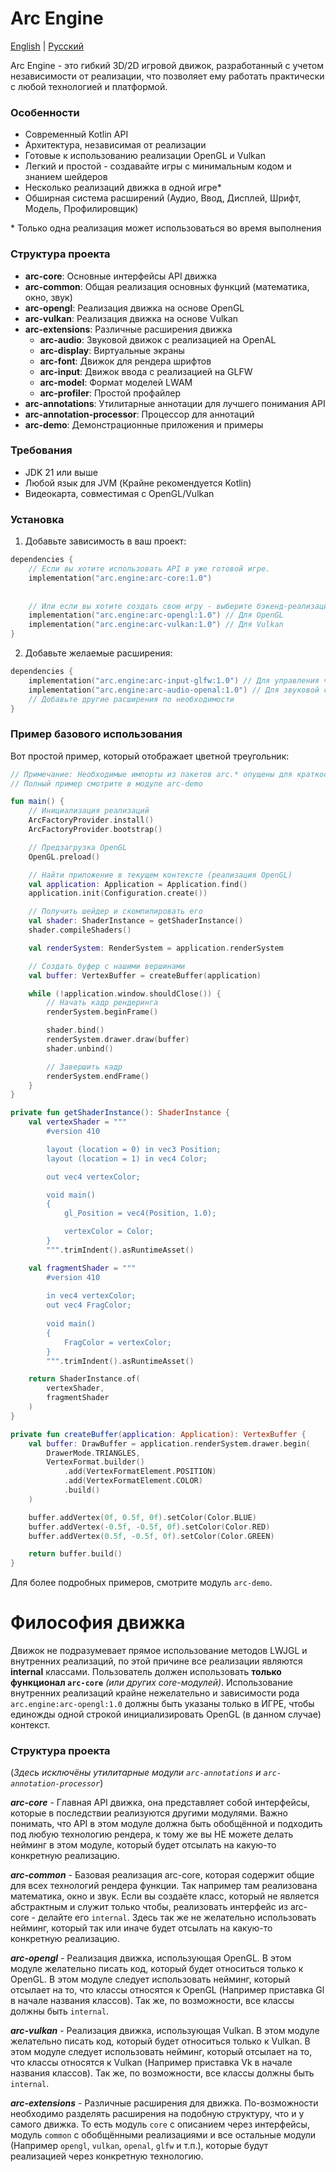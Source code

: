 # Arc Engine

[English](README.md) | [Русский](README_ru.md)

Arc Engine - это гибкий 3D/2D игровой движок, разработанный с учетом независимости от реализации, что позволяет ему работать практически с любой технологией и платформой.

### Особенности
- Современный Kotlin API
- Архитектура, независимая от реализации
- Готовые к использованию реализации OpenGL и Vulkan
- Легкий и простой - создавайте игры с минимальным кодом и знанием шейдеров
- Несколько реализаций движка в одной игре*
- Обширная система расширений (Аудио, Ввод, Дисплей, Шрифт, Модель, Профилировщик)

\* Только одна реализация может использоваться во время выполнения

### Структура проекта
- **arc-core**: Основные интерфейсы API движка
- **arc-common**: Общая реализация основных функций (математика, окно, звук)
- **arc-opengl**: Реализация движка на основе OpenGL
- **arc-vulkan**: Реализация движка на основе Vulkan
- **arc-extensions**: Различные расширения движка
  - **arc-audio**: Звуковой движок с реализацией на OpenAL
  - **arc-display**: Виртуальные экраны
  - **arc-font**: Движок для рендера шрифтов
  - **arc-input**: Движок ввода с реализацией на GLFW
  - **arc-model**: Формат моделей LWAM
  - **arc-profiler**: Простой профайлер
- **arc-annotations**: Утилитарные аннотации для лучшего понимания API
- **arc-annotation-processor**: Процессор для аннотаций
- **arc-demo**: Демонстрационные приложения и примеры

### Требования
- JDK 21 или выше
- Любой язык для JVM (Крайне рекомендуется Kotlin)
- Видеокарта, совместимая с OpenGL/Vulkan

### Установка
1. Добавьте зависимость в ваш проект:
```kotlin
dependencies {
    // Если вы хотите использовать API в уже готовой игре.
    implementation("arc.engine:arc-core:1.0")
  
  
    // Или если вы хотите создать свою игру - выберите бэкенд-реализацию движка.
    implementation("arc.engine:arc-opengl:1.0") // Для OpenGL
    implementation("arc.engine:arc-vulkan:1.0") // Для Vulkan
}
```

2. Добавьте желаемые расширения:
```kotlin
dependencies {
    implementation("arc.engine:arc-input-glfw:1.0") // Для управления через GLFW.
    implementation("arc.engine:arc-audio-openal:1.0") // Для звуковой системы.
    // Добавьте другие расширения по необходимости
}
```

### Пример базового использования
Вот простой пример, который отображает цветной треугольник:

```kotlin
// Примечание: Необходимые импорты из пакетов arc.* опущены для краткости
// Полный пример смотрите в модуле arc-demo

fun main() {
    // Инициализация реализаций
    ArcFactoryProvider.install()
    ArcFactoryProvider.bootstrap()

    // Предзагрузка OpenGL
    OpenGL.preload()

    // Найти приложение в текущем контексте (реализация OpenGL)
    val application: Application = Application.find()
    application.init(Configuration.create())

    // Получить шейдер и скомпилировать его
    val shader: ShaderInstance = getShaderInstance()
    shader.compileShaders()

    val renderSystem: RenderSystem = application.renderSystem

    // Создать буфер с нашими вершинами
    val buffer: VertexBuffer = createBuffer(application)

    while (!application.window.shouldClose()) {
        // Начать кадр рендеринга
        renderSystem.beginFrame()

        shader.bind()
        renderSystem.drawer.draw(buffer)
        shader.unbind()

        // Завершить кадр
        renderSystem.endFrame()
    }
}

private fun getShaderInstance(): ShaderInstance {
    val vertexShader = """
        #version 410

        layout (location = 0) in vec3 Position;
        layout (location = 1) in vec4 Color;

        out vec4 vertexColor;

        void main()
        {
            gl_Position = vec4(Position, 1.0);

            vertexColor = Color;
        } 
        """.trimIndent().asRuntimeAsset()

    val fragmentShader = """
        #version 410
  
        in vec4 vertexColor;
        out vec4 FragColor;
  
        void main()
        {
            FragColor = vertexColor;
        }
        """.trimIndent().asRuntimeAsset()

    return ShaderInstance.of(
        vertexShader,
        fragmentShader
    )
}

private fun createBuffer(application: Application): VertexBuffer {
    val buffer: DrawBuffer = application.renderSystem.drawer.begin(
        DrawerMode.TRIANGLES,
        VertexFormat.builder()
            .add(VertexFormatElement.POSITION)
            .add(VertexFormatElement.COLOR)
            .build()
    )

    buffer.addVertex(0f, 0.5f, 0f).setColor(Color.BLUE)
    buffer.addVertex(-0.5f, -0.5f, 0f).setColor(Color.RED)
    buffer.addVertex(0.5f, -0.5f, 0f).setColor(Color.GREEN)

    return buffer.build()
}
```

Для более подробных примеров, смотрите модуль `arc-demo`.

# Философия движка

Движок не подразумевает прямое использование методов LWJGL и внутренних реализаций, по этой причине все реализации
являются **internal** классами. Пользователь должен использовать **только функционал `arc-core`** *(или других core-модулей)*. Использование
внутренних реализаций крайне нежелательно и зависимости рода `arc.engine:arc-opengl:1.0` должны
быть указаны только в ИГРЕ, чтобы единожды одной строкой инициализировать OpenGL (в данном случае) контекст.

### Структура проекта

(*Здесь исключёны утилитарные модули `arc-annotations` и `arc-annotation-processor`*)

***arc-core*** - Главная API движка, она представляет собой интерфейсы, которые в последствии реализуются другими
модулями. Важно понимать, что API в этом модуле должна быть обобщённой и подходить под любую технологию рендера,
к тому же вы НЕ можете делать нейминг в этом модуле, который будет отсылать на какую-то конкретную реализацию.

***arc-common*** - Базовая реализация arc-core, которая содержит общие для всех технологий рендера функции. Так например там
реализована математика, окно и звук. Если вы создаёте класс, который не является абстрактным и служит только чтобы,
реализовать интерфейс из arc-core - делайте его `internal`. Здесь так же не желательно использовать нейминг,
который так или иначе будет отсылать на какую-то конкретную реализацию.

***arc-opengl*** - Реализация движка, использующая OpenGL. В этом модуле желательно писать код,
который будет относиться только к OpenGL. В этом модуле следует использовать нейминг,
который отсылает на то, что классы относятся к OpenGL (Например приставка Gl в начале названия классов). Так же, по возможности,
все классы должны быть `internal`.

***arc-vulkan*** - Реализация движка, использующая Vulkan. В этом модуле желательно писать код,
который будет относиться только к Vulkan. В этом модуле следует использовать нейминг,
который отсылает на то, что классы относятся к Vulkan (Например приставка Vk в начале названия классов). Так же, по возможности,
все классы должны быть `internal`.

***arc-extensions*** - Различные расширения для движка. По-возможности необходимо разделять расширения на подобную структуру,
что и у самого движка. То есть модуль `core` с описанием через интерфейсы, модуль `common` с обобщёнными реализациями и все остальные
модули (Например `opengl`, `vulkan`, `openal`, `glfw` и т.п.), которые будут реализацией через конкретную технологию.